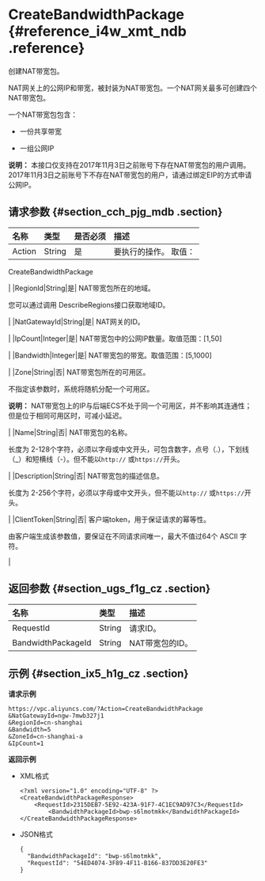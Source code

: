 # CreateBandwidthPackage {#reference_i4w_xmt_ndb .reference}

创建NAT带宽包。

NAT网关上的公网IP和带宽，被封装为NAT带宽包。一个NAT网关最多可创建四个NAT带宽包。

一个NAT带宽包包含：

-   一份共享带宽

-   一组公网IP


**说明：** 本接口仅支持在2017年11月3日之前账号下存在NAT带宽包的用户调用。2017年11月3日之前账号下不存在NAT带宽包的用户，请通过绑定EIP的方式申请公网IP。

## 请求参数 {#section_cch_pjg_mdb .section}

|名称|类型|是否必须|描述|
|:-|:-|:---|:-|
|Action|String|是| 要执行的操作。 取值：

 CreateBandwidthPackage

 |
|RegionId|String|是| NAT带宽包所在的地域。

 您可以通过调用 DescribeRegions接口获取地域ID。

 |
|NatGatewayId|String|是| NAT网关的ID。

 |
|IpCount|Integer|是| NAT带宽包中的公网IP数量。取值范围：\[1,50\]

 |
|Bandwidth|Integer|是| NAT带宽包的带宽。取值范围：\[5,1000\]

 |
|Zone|String|否| NAT带宽包所在的可用区。

 不指定该参数时，系统将随机分配一个可用区。

 **说明：** NAT带宽包上的IP与后端ECS不处于同一个可用区，并不影响其连通性；但是位于相同可用区时，可减小延迟。

 |
|Name|String|否| NAT带宽包的名称。

 长度为 2-128个字符，必须以字母或中文开头，可包含数字，点号（.），下划线（\_）和短横线（-）。但不能以`http://` 或`https://`开头。

 |
|Description|String|否| NAT带宽包的描述信息。

 长度为 2-256个字符，必须以字母或中文开头，但不能以`http://` 或`https://`开头。

 |
|ClientToken|String|否| 客户端token，用于保证请求的幂等性。

 由客户端生成该参数值，要保证在不同请求间唯一，最大不值过64个 ASCII 字符。

 |

## 返回参数 {#section_ugs_f1g_cz .section}

|名称|类型|描述|
|:-|:-|:-|
|RequestId|String|请求ID。|
|BandwidthPackageId|String|NAT带宽包的ID。|

## 示例 {#section_ix5_h1g_cz .section}

**请求示例**

``` {#createVPCpub}
https://vpc.aliyuncs.com/?Action=CreateBandwidthPackage
&NatGatewayId=ngw-7mwb327j1
&RegionId=cn-shanghai
&Bandwidth=5
&ZoneId=cn-shanghai-a
&IpCount=1
```

**返回示例**

-   XML格式

    ```
    <?xml version="1.0" encoding="UTF-8" ?>
    <CreateBandwidthPackageResponse>
    	<RequestId>2315DEB7-5E92-423A-91F7-4C1EC9AD97C3</RequestId>
            <BandwidthPackageId>bwp-s6lmotmkk</BandwidthPackageId>
    </CreateBandwidthPackageResponse>
    ```

-   JSON格式

    ```
    {
      "BandwidthPackageId": "bwp-s6lmotmkk", 
      "RequestId": "54ED4074-3F89-4F11-B166-837DD3E20FE3"
    }
    ```


